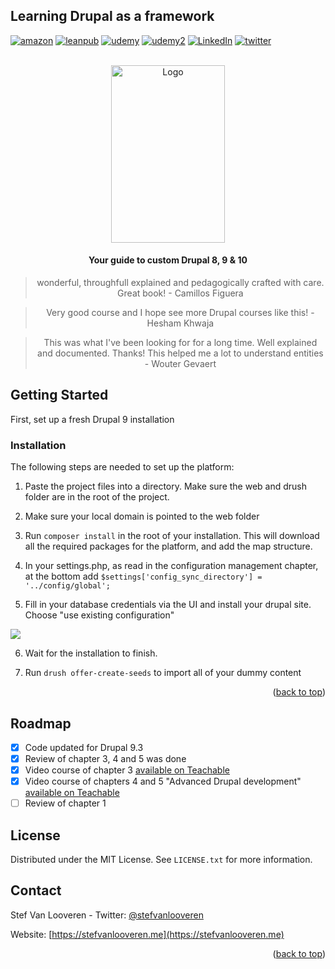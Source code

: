## Learning Drupal as a framework
<div id="top"></div>

[![amazon][amazon-shield]][amazon-url]
[![leanpub][leanpub-shield]][leanpub-url]
[![udemy][udemy-shield]][udemy-url]
[![udemy2][udemy2-shield]][udemy2-url]
[![LinkedIn][linkedin-shield]][linkedin-url]
[![twitter][twitter-shield]][twitter-url]


<!-- PROJECT LOGO -->
<br />
<div align="center">
  <a href="https://github.com/github_username/repo_name">
    <img src="https://d2sofvawe08yqg.cloudfront.net/drupal-9/s_featured?1620669508" alt="Logo" width="182" height="284">
  </a>
<h4>Your guide to custom Drupal 8, 9 &  10</h4>
<blockquote align="center">wonderful, throughfull explained and pedagogically crafted with care. Great book! - Camillos Figuera</blockquote>
<blockquote align="center">Very good course and I hope see more Drupal courses like this! - Hesham Khwaja</blockquote>
<blockquote align="center">This was what I've been looking for for a long time. Well explained and documented. Thanks! This helped me a lot to understand entities - Wouter Gevaert</blockquote>

</div>

<!-- GETTING STARTED -->
## Getting Started

First, set up a fresh Drupal 9 installation

### Installation

The following steps are needed to set up the platform:

1. Paste the project files into a directory. Make sure the web and drush folder are in the root of the project.

2. Make sure your local domain is pointed to the web folder

3. Run ```composer install``` in the root of your installation. This will download all the required packages for the platform, and add the map structure.

4. In your settings.php, as read in the configuration management chapter, at the bottom add ```$settings['config_sync_directory'] = '../config/global';```

5. Fill in your database credentials via the UI and install your drupal site. Choose "use existing configuration"
<img src="https://stefvanlooveren.me/modules/custom/stef/images/screen.PNG" />

6. Wait for the installation to finish.

7. Run ```drush offer-create-seeds``` to import all of your dummy content

<p align="right">(<a href="#top">back to top</a>)</p>

<!-- ROADMAP -->
## Roadmap
- [x] Code updated for Drupal 9.3
- [x] Review of chapter 3, 4 and 5 was done
- [x] Video course of chapter 3 [available on Teachable](https://stefvanlooveren.teachable.com/p/drupal-8-9-10-module-development-start-with-custom-entities)
- [x] Video course of chapters 4 and 5 "Advanced Drupal development" [available on Teachable](https://stefvanlooveren.teachable.com/p/drupal-8-9-10-advanced-module-development-guide)
- [ ] Review of chapter 1

<!-- LICENSE -->
## License

Distributed under the MIT License. See `LICENSE.txt` for more information.

<!-- CONTACT -->
## Contact

Stef Van Looveren - Twitter: [@stefvanlooveren](https://twitter.com/stefvanlooveren)

Website: [https://stefvanlooveren.me](https://stefvanlooveren.me)

<p align="right">(<a href="#top">back to top</a>)</p>


<!-- MARKDOWN LINKS & IMAGES -->
[amazon-shield]: https://img.shields.io/badge/Amazon-FF9900.svg?style=for-the-badge&logo=Amazon&logoColor=white
[amazon-url]: https://a.co/d/4mYJZzl
[linkedin-shield]: https://img.shields.io/badge/-LinkedIn-black.svg?style=for-the-badge&logo=linkedin&colorB=555
[linkedin-url]: https://linkedin.com/stef-van-looveren-06601a26
[product-screenshot]: https://stefvanlooveren.me/modules/custom/stef/images/banner1.jpg
[udemy-shield]: https://img.shields.io/static/v1?style=for-the-badge&message=Chapter%202&color=A435F0&logoColor=FFFFFF&label=
[udemy-url]: https://stefvanlooveren.teachable.com/p/drupal-8-9-10-module-development-start-with-custom-entities
[udemy2-shield]: https://img.shields.io/static/v1?style=for-the-badge&message=Chapter%204+5&color=A435F0&logoColor=FFFFFF&label=
[udemy2-url]: https://stefvanlooveren.teachable.com/p/drupal-8-9-10-advanced-module-development-guide
[leanpub-shield]: https://img.shields.io/static/v1?style=for-the-badge&message=Leanpub&color=222222&logo=Leanpub&logoColor=FFFFFF&label=
[leanpub-url]: https://leanpub.com/drupal-9/
[twitter-shield]: https://img.shields.io/badge/Twitter-%231DA1F2.svg?style=for-the-badge&logo=Twitter&logoColor=white
[twitter-url]: https://twitter.com/stefvanlooveren

